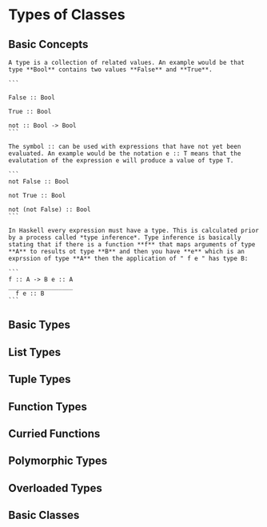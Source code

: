 # Types of Classes

  ## Basic Concepts
  
    A type is a collection of related values. An example would be that type **Bool** contains two values **False** and **True**.
    
    ```
    
    False :: Bool
    
    True :: Bool
    
    not :: Bool -> Bool
    ```
    
    The symbol :: can be used with expressions that have not yet been evaluated. An example would be the notation e :: T means that the evalutation of the expression e will produce a value of type T.
    
    ```
    not False :: Bool
    
    not True :: Bool
    
    not (not False) :: Bool
    ```
    
    In Haskell every expression must have a type. This is calculated prior by a process called *type inference*. Type inference is basically stating that if there is a function **f** that maps arguments of type **A** to results ot type **B** and then you have **e** which is an exprssion of type **A** then the application of " f e " has type B:
    
    ```
    f :: A -> B e :: A
    __________________
      f e :: B
    ```
      
  ## Basic Types

  ## List Types

  ## Tuple Types

  ## Function Types

  ## Curried Functions

  ## Polymorphic Types

  ## Overloaded Types

  ## Basic Classes
